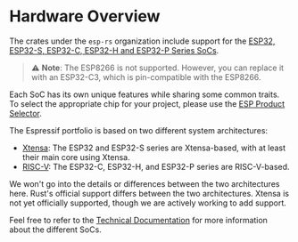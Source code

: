 # Hardware Overview

The crates under the `esp-rs` organization include support for the [ESP32, ESP32-S, ESP32-C, ESP32-H and ESP32-P Series SoCs][espressif-socs].

> ⚠️ **Note**:  The ESP8266 is not supported. However, you can replace it with an ESP32-C3, which is pin-compatible with the ESP8266.

Each SoC has its own unique features while sharing some common traits. To select the appropriate chip for your project, please use the [ESP Product Selector][product-selector].

The Espressif portfolio is based on two different system architectures:
- [Xtensa][xtensa-architecture]: The ESP32 and ESP32-S series are Xtensa-based, with at least their main core using Xtensa.
- [RISC-V][riscv-architecture]: The ESP32-C, ESP32-H, and ESP32-P series are RISC-V-based.

We won't go into the details or differences between the two architectures here. Rust's official support differs between the two architectures. Xtensa is not yet officially supported, though we are actively working to add support.

Feel free to refer to the [Technical Documentation][espressif-docs] for more information about the different SoCs.

[espressif-socs]: https://www.espressif.com/en/products/socs
[product-selector]: https://products.espressif.com/#/
[xtensa-architecture]: https://www.cadence.com/content/dam/cadence-www/global/en_US/documents/tools/silicon-solutions/compute-ip/isa-summary.pdf
[riscv-architecture]: https://en.wikipedia.org/wiki/RISC-V
[espressif-docs]: https://www.espressif.com/en/support/documents/technical-documents
